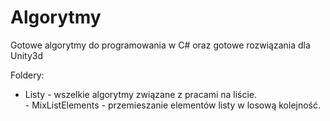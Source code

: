 # Algorytmy
Gotowe algorytmy do programowania w C# oraz gotowe rozwiązania dla Unity3d

Foldery: <br>
- Listy - wszelkie algorytmy związane z pracami na liście. <br>
        - MixListElements - przemieszanie elementów listy w losową kolejność.
        <br/>
<br/>
